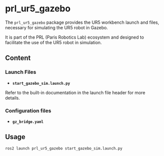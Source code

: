 # prl_ur5_gazebo

The `prl_ur5_gazebo` package provides the UR5 workbench launch and files, necessary for simulating the UR5 robot in Gazebo.

It is part of the PRL (Paris Robotics Lab) ecosystem and designed to facilitate the use of the UR5 robot in simulation.

## Content

### Launch Files
- **`start_gazebo_sim.launch.py`**  

Refer to the built-in documentation in the launch file header for more details.

### Configuration files
- **`gz_bridge.yaml`**

## Usage

```bash
ros2 launch prl_ur5_gazebo start_gazebo_sim.launch.py
```